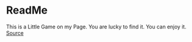 # ReadMe

This is a Little Game on my Page.
You are lucky to find it.
You can enjoy it.
[Source](https://www.github.com/mcplayeraz/snake)